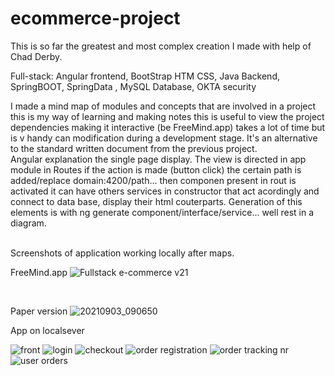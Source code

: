 # ecommerce-project

This is so far the greatest and most complex creation I made with help of Chad Derby. 

Full-stack: Angular frontend, BootStrap HTM CSS, Java Backend, SpringBOOT, SpringData , MySQL Database, OKTA security

I made a mind map of modules and concepts that are involved in a project this is my way of learning and making notes this is useful to view the project dependencies making it interactive (be FreeMind.app) takes a lot of time but is v handy can modification during a development stage. It's an alternative to the standard written document from the previous project.
<br>
Angular explanation the single page display. The view is directed in app module in Routes if the action is made (button click) the certain path is added/replace domain:4200/path... then componen present in rout is activated it can have others services in constructor that act acordingly and connect to data base, display their html couterparts. Generation of this elements is with ng generate component/interface/service... well rest in a diagram.  

<br>
Screenshots of application working locally after maps.

<br>

FreeMind.app
![Fullstack e-commerce v21](https://user-images.githubusercontent.com/57790974/133039026-fe4fa844-816f-4902-a601-89a4a6838edd.jpeg)

<br>

Paper version
![20210903_090650](https://user-images.githubusercontent.com/57790974/131968698-9e41bcb0-8716-441d-891f-afc2bdf65402.jpg)

App on localsever

![front](https://user-images.githubusercontent.com/57790974/131987520-c91e325f-512d-4cac-aed1-4295784d8704.jpg)
![login](https://user-images.githubusercontent.com/57790974/131987552-fb7792c9-8abd-40ad-b17b-29618ba4b8b1.jpg)
![checkout](https://user-images.githubusercontent.com/57790974/131987561-e08a9280-bd5f-4296-9ac6-d971dac29a07.jpg)
![order registration](https://user-images.githubusercontent.com/57790974/131987580-0ebc2dc3-dec6-4a07-8300-b606a5dfecee.jpg)
![order tracking nr](https://user-images.githubusercontent.com/57790974/131987606-2413d199-bce0-44bc-844a-12f775b30ead.jpg)
![user orders](https://user-images.githubusercontent.com/57790974/131987617-ae22f257-dc64-4468-b627-f2c8e99b9668.jpg)

